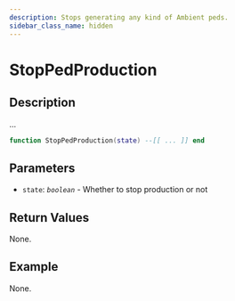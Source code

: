 ```yaml
---
description: Stops generating any kind of Ambient peds.
sidebar_class_name: hidden
---
```


# StopPedProduction

## Description

...

```lua
function StopPedProduction(state) --[[ ... ]] end
```

## Parameters

- `state`: _`boolean`_ - Whether to stop production or not

## Return Values

None.

## Example

None.

